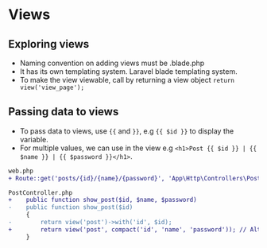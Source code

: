 # Views

## Exploring views
- Naming convention on adding views must be <filename>.blade.php
- It has its own templating system. Laravel blade templating system.
- To make the view viewable, call by returning a view object `return view('view_page');`

## Passing data to views
- To pass data to views, use `{{` and `}}`, e.g `{{ $id }}` to display the variable.
- For multiple values, we can use in the view e.g `<h1>Post {{ $id }} | {{ $name }} | {{ $password }}</h1>`.
```diff
web.php
+ Route::get('posts/{id}/{name}/{password}', 'App\Http\Controllers\PostController@show_post');

PostController.php
+    public function show_post($id, $name, $password)
-    public function show_post($id)
     {
-        return view('post')->with('id', $id);
+        return view('post', compact('id', 'name', 'password')); // Alternative method to pass values
     }
```

